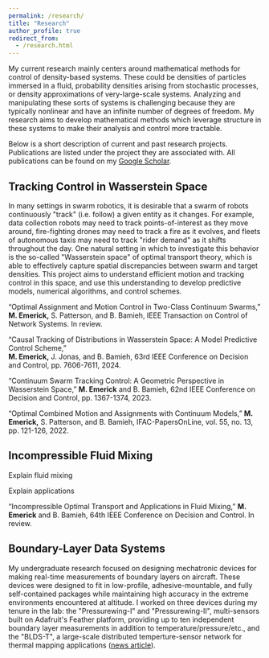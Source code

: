 ```yaml
---
permalink: /research/
title: "Research"
author_profile: true
redirect_from:
  - /research.html
---
```


My current research mainly centers around mathematical methods for control of density-based systems. These could be densities of particles immersed in a fluid, probability densities arising from stochastic processes, or density approximations of very-large-scale systems. Analyzing and manipulating these sorts of systems is challenging because they are typically nonlinear and have an infinite number of degrees of freedom. My research aims to develop mathematical methods which leverage structure in these systems to make their analysis and control more tractable.

Below is a short description of current and past research projects. Publications are listed under the project they are associated with. All publications can be found on my [Google Scholar](https://scholar.google.com/citations?user=CN7oYBQAAAAJ&hl=en).


Tracking Control in Wasserstein Space
----------
In many settings in swarm robotics, it is desirable that a swarm of robots continuously "track" (i.e. follow) a given entity as it changes. For example, data collection robots may need to track points-of-interest as they move around, fire-fighting drones may need to track a fire as it evolves, and fleets of autonomous taxis may need to track "rider demand" as it shifts throughout the day. One natural setting in which to investigate this behavior is the so-called "Wasserstein space" of optimal transport theory, which is able to effectively capture spatial discrepancies between swarm and target densities. This project aims to understand efficient motion and tracking control in this space, and use this understanding to develop predictive models, numerical algorithms, and control schemes.


“Optimal Assignment and Motion Control in Two-Class Continuum Swarms,” \
**M. Emerick,** S. Patterson, and B. Bamieh, IEEE Transaction on Control of Network Systems. In review.

“Causal Tracking of Distributions in Wasserstein Space: A Model Predictive Control Scheme,” \
**M. Emerick,** J. Jonas, and B. Bamieh, 63rd IEEE Conference on Decision and Control, pp. 7606-7611, 2024.

“Continuum Swarm Tracking Control: A Geometric Perspective in Wasserstein Space,”
**M. Emerick** and B. Bamieh, 62nd IEEE Conference on Decision and Control, pp. 1367-1374, 2023.

“Optimal Combined Motion and Assignments with Continuum Models,”
**M. Emerick,** S. Patterson, and B. Bamieh, IFAC-PapersOnLine, vol. 55, no. 13, pp. 121-126, 2022.



Incompressible Fluid Mixing
----------
Explain fluid mixing

Explain applications

“Incompressible Optimal Transport and Applications in Fluid Mixing,”
**M. Emerick** and B. Bamieh, 64th IEEE Conference on Decision and Control. In review.



Boundary-Layer Data Systems
----------
My undergraduate research focused on designing mechatronic devices for making real-time measurements of boundary layers on aircraft. These devices were designed to fit in low-profile, adhesive-mountable, and fully self-contained packages while maintaining high accuracy in the extreme environments encountered at altitude. I worked on three devices during my tenure in the lab: the "Pressurewing-I" and "Pressurewing-II", multi-sensors built on Adafruit's Feather platform, providing up to ten independent boundary layer measurements in addition to temperature/pressure/etc., and the "BLDS-T", a large-scale distributed temperture-sensor network for thermal mapping applications ([news article](https://ceng.calpoly.edu/connection/2019/10/cal-poly-autonomous-flight-lab-conducts-first-flight-of-next-generation-flight-test-data-system/)).


